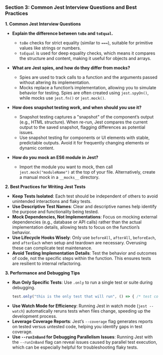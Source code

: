 

### Section 3: Common Jest Interview Questions and Best Practices

**1. Common Jest Interview Questions**

   - **Explain the difference between `toBe` and `toEqual`.**
     - `toBe` checks for strict equality (similar to `===`), suitable for primitive values like strings or numbers.
     - `toEqual` is used for deep equality checks, which means it compares the structure and content, making it useful for objects and arrays.

   - **What are Jest spies, and how do they differ from mocks?**
     - Spies are used to track calls to a function and the arguments passed without altering its implementation.
     - Mocks replace a function’s implementation, allowing you to simulate behavior for testing. Spies are often created using `jest.spyOn()`, while mocks use `jest.fn()` or `jest.mock()`.

   - **How does snapshot testing work, and when should you use it?**
     - Snapshot testing captures a "snapshot" of the component’s output (e.g., HTML structure). When re-run, Jest compares the current output to the saved snapshot, flagging differences as potential issues.
     - Use snapshot testing for components or UI elements with stable, predictable outputs. Avoid it for frequently changing elements or dynamic content.

   - **How do you mock an ES6 module in Jest?**
     - Import the module you want to mock, then call `jest.mock("moduleName")` at the top of your file. Alternatively, create a manual mock in a `__mocks__` directory.

**2. Best Practices for Writing Jest Tests**

   - **Keep Tests Isolated**: Each test should be independent of others to avoid unintended interactions and flaky tests.
   - **Use Descriptive Test Names**: Clear and descriptive names help identify the purpose and functionality being tested.
   - **Mock Dependencies, Not Implementations**: Focus on mocking external dependencies (e.g., database or API calls) rather than the actual implementation details, allowing tests to focus on the function’s behavior.
   - **Use Lifecycle Hooks Wisely**: Only use `beforeAll`, `afterAll`, `beforeEach`, and `afterEach` when setup and teardown are necessary. Overusing these can complicate test maintenance.
   - **Avoid Testing Implementation Details**: Test the behavior and outcomes of code, not the specific steps within the function. This ensures tests are resilient to internal refactoring.

**3. Performance and Debugging Tips**

   - **Run Only Specific Tests**: Use `.only` to run a single test or suite during debugging.
     ```js
     test.only("this is the only test that will run", () => { /* test code */ });
     ```
   - **Use Watch Mode for Efficiency**: Running Jest in watch mode (`jest --watch`) automatically reruns tests when files change, speeding up the development process.
   - **Leverage Coverage Reports**: Jest’s `--coverage` flag generates reports on tested versus untested code, helping you identify gaps in test coverage.
   - **Use `--runInBand` for Debugging Parallelism Issues**: Running Jest with the `--runInBand` flag can reveal issues caused by parallel test execution, which can be especially helpful for troubleshooting flaky tests.